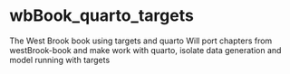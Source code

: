 # wbBook_quarto_targets
The West Brook book using targets and quarto
Will port chapters from westBrook-book and make work with quarto, isolate data generation and model running with targets
